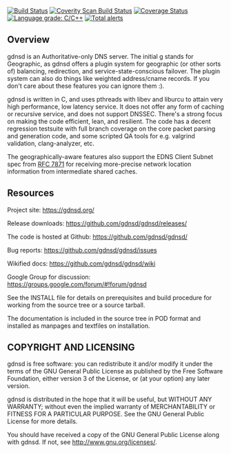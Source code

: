 [![Build Status](https://travis-ci.org/gdnsd/gdnsd.svg?branch=master)](https://travis-ci.org/gdnsd/gdnsd)
[![Coverity Scan Build Status](https://scan.coverity.com/projects/760/badge.svg)](https://scan.coverity.com/projects/760)
[![Coverage Status](https://coveralls.io/repos/github/gdnsd/gdnsd/badge.svg?branch=master)](https://coveralls.io/github/gdnsd/gdnsd?branch=master)
[![Language grade: C/C++](https://img.shields.io/lgtm/grade/cpp/g/gdnsd/gdnsd.svg?logo=lgtm&logoWidth=18)](https://lgtm.com/projects/g/gdnsd/gdnsd/context:cpp)
[![Total alerts](https://img.shields.io/lgtm/alerts/g/gdnsd/gdnsd.svg?logo=lgtm&logoWidth=18)](https://lgtm.com/projects/g/gdnsd/gdnsd/alerts/)

## Overview

gdnsd is an Authoritative-only DNS server. The initial g stands for Geographic, as gdnsd offers a plugin system for geographic (or other sorts of) balancing, redirection, and service-state-conscious failover. The plugin system can also do things like weighted address/cname records.  If you don't care about these features you can ignore them :).

gdnsd is written in C, and uses pthreads with libev and liburcu to attain very high performance, low latency service. It does not offer any form of caching or recursive service, and does not support DNSSEC.  There's a strong focus on making the code efficient, lean, and resilient.  The code has a decent regression testsuite with full branch coverage on the core packet parsing and generation code, and some scripted QA tools for e.g. valgrind validation, clang-analyzer, etc.

The geographically-aware features also support the EDNS Client Subnet spec from [RFC 7871](https://tools.ietf.org/html/rfc7871) for receiving more-precise network location information from intermediate shared caches.

## Resources

Project site: https://gdnsd.org/

Release downloads: https://github.com/gdnsd/gdnsd/releases/

The code is hosted at Github: https://github.com/gdnsd/gdnsd/

Bug reports: https://github.com/gdnsd/gdnsd/issues

Wikified docs: https://github.com/gdnsd/gdnsd/wiki

Google Group for discussion: https://groups.google.com/forum/#!forum/gdnsd

See the INSTALL file for details on prerequisites and build procedure
for working from the source tree or a source tarball.

The documentation is included in the source tree in POD format
and installed as manpages and textfiles on installation.

## COPYRIGHT AND LICENSING

gdnsd is free software: you can redistribute it and/or modify
it under the terms of the GNU General Public License as published by
the Free Software Foundation, either version 3 of the License, or
(at your option) any later version.

gdnsd is distributed in the hope that it will be useful,
but WITHOUT ANY WARRANTY; without even the implied warranty of
MERCHANTABILITY or FITNESS FOR A PARTICULAR PURPOSE.  See the
GNU General Public License for more details.

You should have received a copy of the GNU General Public License
along with gdnsd.  If not, see <http://www.gnu.org/licenses/>.
